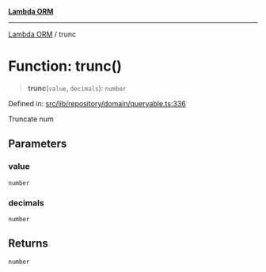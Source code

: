 [**Lambda ORM**](../README.md)

***

[Lambda ORM](../README.md) / trunc

# Function: trunc()

> **trunc**(`value`, `decimals`): `number`

Defined in: [src/lib/repository/domain/queryable.ts:336](https://github.com/lambda-orm/lambdaorm-base/blob/54d568062b637a6aed5442a048b140146d1f573b/src/lib/repository/domain/queryable.ts#L336)

Truncate num

## Parameters

### value

`number`

### decimals

`number`

## Returns

`number`

